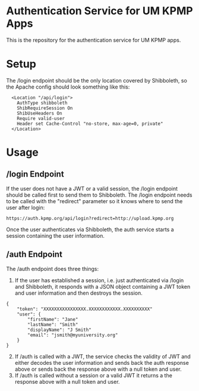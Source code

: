 # Authentication Service for UM KPMP Apps

This is the repository for the authentication service for UM KPMP apps. 

# Setup

The /login endpoint should be the only location covered by Shibboleth, so the Apache config should look something like this:

```
  <Location "/api/login">
    AuthType shibboleth
    ShibRequireSession On
    ShibUseHeaders On
    Require valid-user
    Header set Cache-Control "no-store, max-age=0, private"
  </Location>
```

# Usage

## /login Endpoint

If the user does not have a JWT or a valid session, the /login endpoint should be called first to send them to Shibboleth. 
The /login endpoint needs to be called with the "redirect" parameter so it knows where to send the user after login:

`https://auth.kpmp.org/api/login?redirect=http://upload.kpmp.org`

Once the user authenticates via Shibboleth, the auth service starts a session containing the user information.

## /auth Endpoint

The /auth endpoint does three things: 
1) If the user has established a session, i.e. just authenticated via /login and Shibboleth, it responds with a JSON object containing a JWT token and user information and then destroys the session. 
```
{
    "token": "XXXXXXXXXXXXXXXX.XXXXXXXXXXXX.XXXXXXXXXX"
    "user": {
        "firstName": "Jane"
        "lastName": "Smith"
        "displayName": "J Smith"
        "email": "jsmith@myuniversity.org"
    }
}
```

2) If /auth is called with a JWT, the service checks the validity of JWT and either decodes the user information and sends back the auth response above or sends back the response above with a null token and user.
3) If /auth is called without a session or a valid JWT it returns a the response above with a null token and user. 


